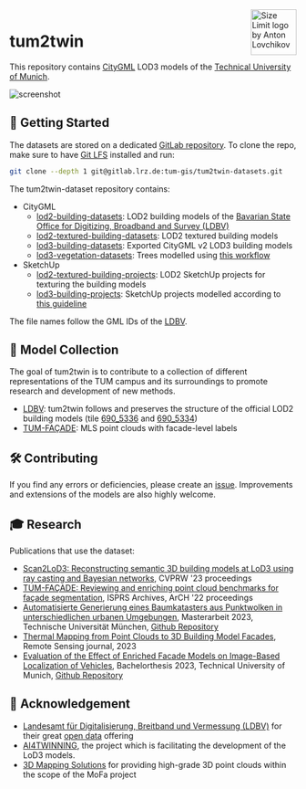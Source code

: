 <a href="https://www.tum.de/en/">
  <img src="https://upload.wikimedia.org/wikipedia/commons/c/c8/Logo_of_the_Technical_University_of_Munich.svg" align="right"
     alt="Size Limit logo by Anton Lovchikov" height="80">
</a>

# tum2twin

This repository contains [CityGML](https://www.ogc.org/standard/citygml/) LOD3 models of the [Technical University of Munich](https://www.tum.de/en/).

![screenshot](./docs/screenshot.png)


## 🚀 Getting Started

The datasets are stored on a dedicated [GitLab repository](https://gitlab.lrz.de/tum-gis/tum2twin-datasets).
To clone the repo, make sure to have [Git LFS](https://git-lfs.com/) installed and run:

```bash
git clone --depth 1 git@gitlab.lrz.de:tum-gis/tum2twin-datasets.git
```

The tum2twin-dataset repository contains:

- CityGML
  - [lod2-building-datasets](https://gitlab.lrz.de/tum-gis/tum2twin-datasets/-/tree/main/citygml/lod2-building-datasets): LOD2 building models of the [Bavarian State Office for Digitizing, Broadband and Survey (LDBV)](https://geodaten.bayern.de/opengeodata/OpenDataDetail.html?pn=lod2)
  - [lod2-textured-building-datasets](https://gitlab.lrz.de/tum-gis/tum2twin-datasets/-/tree/main/citygml/lod2-textured-building-datasets): LOD2 textured building models
  - [lod3-building-datasets](https://gitlab.lrz.de/tum-gis/tum2twin-datasets/-/tree/main/citygml/lod3-building-datasets): Exported CityGML v2 LOD3 building models
  - [lod3-vegetation-datasets](https://gitlab.lrz.de/tum-gis/tum2twin-datasets/-/tree/main/citygml/lod3-vegetation-datasets): Trees modelled using [this workflow](https://github.com/SabineZa/Automatic_Tree_Cadastre)
- SketchUp
  - [lod2-textured-building-projects](https://gitlab.lrz.de/tum-gis/tum2twin-datasets/-/tree/main/sketchup/lod2-textured-building-projects): LOD2 SketchUp projects for texturing the building models
  - [lod3-building-projects](https://gitlab.lrz.de/tum-gis/tum2twin-datasets/-/tree/main/sketchup/lod3-building-projects): SketchUp projects modelled according to [this guideline](https://creating-citygml-datasets.readthedocs.io/en/latest/creation-guidelines/lod3-models-based-on-point-clouds.html)

The file names follow the GML IDs of the [LDBV](https://geodaten.bayern.de/opengeodata/OpenDataDetail.html?pn=lod2).

## 🧪 Model Collection

The goal of tum2twin is to contribute to a collection of different representations of the TUM campus and its surroundings to promote research and development of new methods.

- [LDBV](https://geodaten.bayern.de/opengeodata/OpenDataDetail.html?pn=lod2): tum2twin follows and preserves the structure of the official LOD2 building models (tile [690_5336](https://download1.bayernwolke.de/a/lod2/citygml/690_5336.gml) and [690_5334](https://download1.bayernwolke.de/a/lod2/citygml/690_5334.gml))
- [TUM-FAÇADE](https://github.com/oloocki/tum-facade): MLS point clouds with facade-level labels

## 🛠️ Contributing

If you find any errors or deficiencies, please create an [issue](https://github.com/tum-gis/tum2twin/issues).
Improvements and extensions of the models are also highly welcome.

## 🎓 Research

Publications that use the dataset:

- [Scan2LoD3: Reconstructing semantic 3D building models at LoD3 using ray casting and Bayesian networks](https://openaccess.thecvf.com/content/CVPR2023W/PCV/papers/Wysocki_Scan2LoD3_Reconstructing_Semantic_3D_Building_Models_at_LoD3_Using_Ray_CVPRW_2023_paper.pdf), CVPRW '23 proceedings
- [TUM-FAÇADE: Reviewing and enriching point cloud benchmarks for façade segmentation](https://isprs-archives.copernicus.org/articles/XLVI-2-W1-2022/529/2022/isprs-archives-XLVI-2-W1-2022-529-2022.html), ISPRS Archives, ArCH '22 proceedings 
- [Automatisierte Generierung eines Baumkatasters aus Punktwolken in unterschiedlichen urbanen Umgebungen](https://mediatum.ub.tum.de/1713266), Masterarbeit 2023, Technische Universität München, [Github Repository](https://github.com/SabineZa/Automatic_Tree_Cadastre)
- [Thermal Mapping from Point Clouds to 3D Building Model Facades](https://www.mdpi.com/2072-4292/15/19/4830), Remote Sensing journal, 2023
- [Evaluation of the Effect of Enriched Facade Models on Image-Based Localization of Vehicles](https://mediatum.ub.tum.de/1720655), Bachelorthesis 2023, Technical University of Munich, [Github Repository](https://github.com/AntoniaBie/LoD3ForLocalization)

## 🤝 Acknowledgement

- [Landesamt für Digitalisierung,
Breitband und Vermessung (LDBV)](https://www.ldbv.bayern.de) for their great [open data](https://geodaten.bayern.de/opengeodata/) offering
- [AI4TWINNING](https://www.mdsi.tum.de/gni/gni-funded-projects/ai4twinning/), the project which is facilitating the development of the LoD3 models. 
- [3D Mapping Solutions](https://www.3d-mapping.de/home/) for providing high-grade 3D point clouds within the scope of the MoFa project
